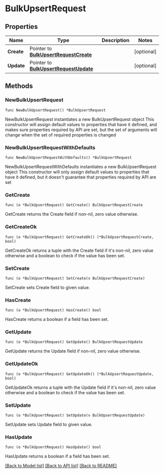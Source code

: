 # BulkUpsertRequest

## Properties

Name | Type | Description | Notes
------------ | ------------- | ------------- | -------------
**Create** | Pointer to [**BulkUpsertRequestCreate**](BulkUpsertRequestCreate.md) |  | [optional] 
**Update** | Pointer to [**BulkUpsertRequestUpdate**](BulkUpsertRequestUpdate.md) |  | [optional] 

## Methods

### NewBulkUpsertRequest

`func NewBulkUpsertRequest() *BulkUpsertRequest`

NewBulkUpsertRequest instantiates a new BulkUpsertRequest object
This constructor will assign default values to properties that have it defined,
and makes sure properties required by API are set, but the set of arguments
will change when the set of required properties is changed

### NewBulkUpsertRequestWithDefaults

`func NewBulkUpsertRequestWithDefaults() *BulkUpsertRequest`

NewBulkUpsertRequestWithDefaults instantiates a new BulkUpsertRequest object
This constructor will only assign default values to properties that have it defined,
but it doesn't guarantee that properties required by API are set

### GetCreate

`func (o *BulkUpsertRequest) GetCreate() BulkUpsertRequestCreate`

GetCreate returns the Create field if non-nil, zero value otherwise.

### GetCreateOk

`func (o *BulkUpsertRequest) GetCreateOk() (*BulkUpsertRequestCreate, bool)`

GetCreateOk returns a tuple with the Create field if it's non-nil, zero value otherwise
and a boolean to check if the value has been set.

### SetCreate

`func (o *BulkUpsertRequest) SetCreate(v BulkUpsertRequestCreate)`

SetCreate sets Create field to given value.

### HasCreate

`func (o *BulkUpsertRequest) HasCreate() bool`

HasCreate returns a boolean if a field has been set.

### GetUpdate

`func (o *BulkUpsertRequest) GetUpdate() BulkUpsertRequestUpdate`

GetUpdate returns the Update field if non-nil, zero value otherwise.

### GetUpdateOk

`func (o *BulkUpsertRequest) GetUpdateOk() (*BulkUpsertRequestUpdate, bool)`

GetUpdateOk returns a tuple with the Update field if it's non-nil, zero value otherwise
and a boolean to check if the value has been set.

### SetUpdate

`func (o *BulkUpsertRequest) SetUpdate(v BulkUpsertRequestUpdate)`

SetUpdate sets Update field to given value.

### HasUpdate

`func (o *BulkUpsertRequest) HasUpdate() bool`

HasUpdate returns a boolean if a field has been set.


[[Back to Model list]](../README.md#documentation-for-models) [[Back to API list]](../README.md#documentation-for-api-endpoints) [[Back to README]](../README.md)


